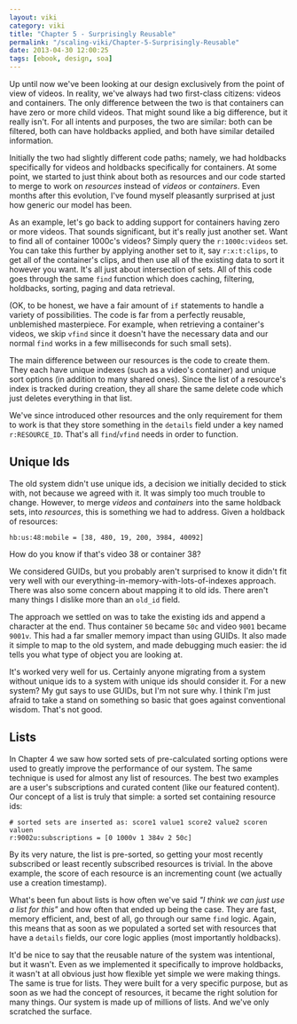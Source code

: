 ```yaml
---
layout: viki
category: viki
title: "Chapter 5 - Surprisingly Reusable"
permalink: "/scaling-viki/Chapter-5-Surprisingly-Reusable"
date: 2013-04-30 12:00:25
tags: [ebook, design, soa]
---
```


Up until now we've been looking at our design exclusively from the point of view of videos. In reality, we've always had two first-class citizens: videos and containers. The only difference between the two is that containers can have zero or more child videos. That might sound like a big difference, but it really isn't. For all intents and purposes, the two are similar: both can be filtered, both can have holdbacks applied, and both have similar detailed information.

Initially the two had slightly different code paths; namely, we had holdbacks specifically for videos and holdbacks specifically for containers. At some point, we started to just think about both as resources and our code started to merge to work on *resources* instead of *videos* or *containers*. Even months after this evolution, I've found myself pleasantly surprised at just how generic our model has been.

As an example, let's go back to adding support for containers having zero or more videos. That sounds significant, but it's really just another set. Want to find all of container 1000c's videos? Simply query the `r:1000c:videos` set. You can take this further by applying another set to it, say `r:x:t:clips`, to get all of the container's clips, and then use all of the existing data to sort it however you want. It's all just about intersection of sets. All of this code goes through the same `find` function which does caching, filtering, holdbacks, sorting, paging and data retrieval.

(OK, to be honest, we have a fair amount of `if` statements to handle a variety of possibilities. The code is far from a perfectly reusable, unblemished masterpiece. For example, when retrieving a container's videos, we skip `vfind` since it doesn't have the necessary data and our normal `find` works in a few milliseconds for such small sets).

The main difference between our resources is the code to create them. They each have unique indexes (such as a video's container) and unique sort options (in addition to many shared ones). Since the list of a resource's index is tracked during creation, they all share the same delete code which just deletes everything in that list. 

We've since introduced other resources and the only requirement for them to work is that they store something in the `details` field under a key named `r:RESOURCE_ID`. That's all `find`/`vfind` needs in order to function.

## Unique Ids
The old system didn't use unique ids, a decision we initially decided to stick with, not because we agreed with it. It was simply too much trouble to change. However, to merge *videos* and *containers* into the same holdback sets, into *resources*, this is something we had to address. Given a holdback of resources:

    hb:us:48:mobile = [38, 480, 19, 200, 3984, 40092]

How do you know if that's video 38 or container 38?

We considered GUIDs, but you probably aren't surprised to know it didn't fit very well with our everything-in-memory-with-lots-of-indexes approach. There was also some concern about mapping it to old ids. There aren't many things I dislike more than an `old_id` field.

The approach we settled on was to take the existing ids and append a character at the end. Thus container `50` became `50c` and video `9001` became `9001v`. This had a far smaller memory impact than using GUIDs. It also made it simple to map to the old system, and made debugging much easier: the id tells you what type of object you are looking at.

It's worked very well for us. Certainly anyone migrating from a system without unique ids to a system with unique ids should consider it. For a new system? My gut says to use GUIDs, but I'm not sure why. I think I'm just afraid to take a stand on something so basic that goes against conventional wisdom. That's not good.

## Lists
In Chapter 4 we saw how sorted sets of pre-calculated sorting options were used to greatly improve the performance of our system. The same technique is used for almost any list of resources. The best two examples are a user's subscriptions and curated content (like our featured content). Our concept of a list is truly that simple: a sorted set containing resource ids:

    # sorted sets are inserted as: score1 value1 score2 value2 scoren valuen
    r:9002u:subscriptions = [0 1000v 1 384v 2 50c]

By its very nature, the list is pre-sorted, so getting your most recently subscribed or least recently subscribed resources is trivial. In the above example, the score of each resource is an incrementing count (we actually use a creation timestamp).

What's been fun about lists is how often we've said *"I think we can just use a list for this"* and how often that ended up being the case. They are fast, memory efficient, and, best of all, go through our same `find` logic. Again, this means that as soon as we populated a sorted set with resources that have a `details` fields, our core logic applies (most importantly holdbacks).

It'd be nice to say that the reusable nature of the system was intentional, but it wasn't. Even as we implemented it specifically to improve holdbacks, it wasn't at all obvious just how flexible yet simple we were making things. The same is true for lists. They were built for a very specific purpose, but as soon as we had the concept of resources, it became the right solution for many things. Our system is made up of millions of lists. And we've only scratched the surface.
